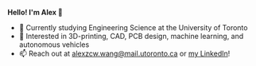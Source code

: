 **Hello! I'm Alex 👋**
- 🍎 Currently studying Engineering Science at the University of Toronto
- 👀 Interested in 3D-printing, CAD, PCB design, machine learning, and autonomous vehicles
- 📫 Reach out at alexzcw.wang@mail.utoronto.ca or [my LinkedIn](https://www.linkedin.com/in/alexzcw/)!
